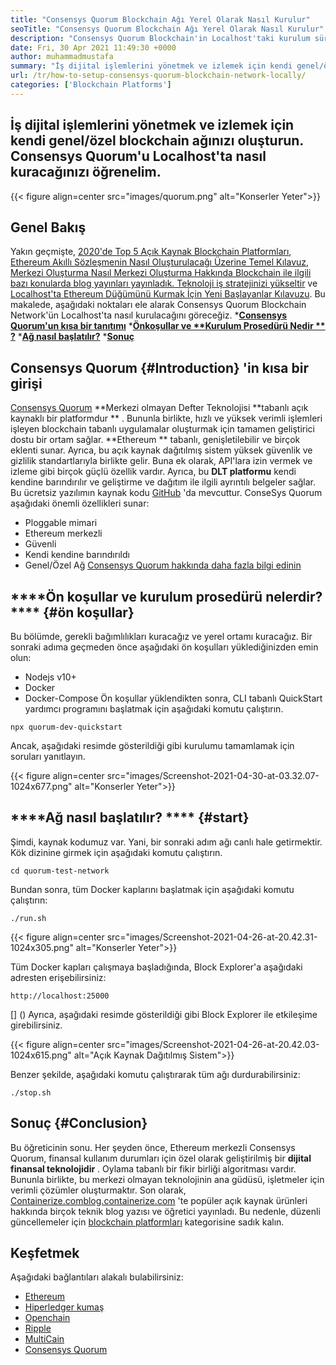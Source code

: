 ```yaml
---
title: "Consensys Quorum Blockchain Ağı Yerel Olarak Nasıl Kurulur" 
seoTitle: "Consensys Quorum Blockchain Ağı Yerel Olarak Nasıl Kurulur" 
description: "Consensys Quorum Blockchain'in Localhost'taki kurulum süreci hakkında bilgi edinmek için bu kılavuzu izleyin. ConseSys Quorum açık kaynaklı Etherum tabanlı blockchain'dir." 
date: Fri, 30 Apr 2021 11:49:30 +0000
author: muhammadmustafa
summary: "İş dijital işlemlerini yönetmek ve izlemek için kendi genel/özel blockchain ağınızı oluşturun. Consensys Quorum'u Localhost'ta nasıl kuracağınızı öğrenelim." 
url: /tr/how-to-setup-consensys-quorum-blockchain-network-locally/
categories: ['Blockchain Platforms']
---
```


## İş dijital işlemlerini yönetmek ve izlemek için kendi genel/özel blockchain ağınızı oluşturun. Consensys Quorum'u Localhost'ta nasıl kuracağınızı öğrenelim.

{{< figure align=center src="images/quorum.png" alt="Konserler Yeter">}}


## Genel Bakış
Yakın geçmişte, [2020'de Top 5 Açık Kaynak Blockchain Platformları][1], [Ethereum Akıllı Sözleşmenin Nasıl Oluşturulacağı Üzerine Temel Kılavuz][2], [Merkezi Oluşturma Nasıl Merkezi Oluşturma Hakkında Blockchain ile ilgili bazı konularda blog yayınları yayınladık. Teknoloji iş stratejinizi yükseltir][3] ve [Localhost'ta Ethereum Düğümünü Kurmak İçin Yeni Başlayanlar Kılavuzu][4]. Bu makalede, aşağıdaki noktaları ele alarak Consensys Quorum Blockchain Network'ün Localhost'ta nasıl kurulacağını göreceğiz.
  ***[Consensys Quorum'un kısa bir tanıtımı][5]** 
  ***[Önkoşullar ve  **Kurulum Prosedürü Nedir ** ?][6]** 
  ***[Ağ nasıl başlatılır?][7]** 
  ***[Sonuç][8]** 

## **Consensys Quorum**    {#Introduction} 'in kısa bir girişi
[Consensys Quorum][9] **Merkezi olmayan Defter Teknolojisi  **tabanlı açık kaynaklı bir platformdur ** . Bununla birlikte, hızlı ve yüksek verimli işlemleri işleyen blockchain tabanlı uygulamalar oluşturmak için tamamen geliştirici dostu bir ortam sağlar.  **Ethereum **  tabanlı, genişletilebilir ve birçok eklenti sunar. Ayrıca, bu açık kaynak dağıtılmış sistem yüksek güvenlik ve gizlilik standartlarıyla birlikte gelir. Buna ek olarak, API'lara izin vermek ve izleme gibi birçok güçlü özellik vardır. Ayrıca, bu  **DLT platformu**   kendi kendine barındırılır ve geliştirme ve dağıtım ile ilgili ayrıntılı belgeler sağlar. Bu ücretsiz yazılımın kaynak kodu [GitHub][10] 'da mevcuttur.
ConseSys Quorum aşağıdaki önemli özellikleri sunar:
  * Ploggable mimari
  * Ethereum merkezli
  * Güvenli
  * Kendi kendine barındırıldı
  * Genel/Özel Ağ
[Consensys Quorum hakkında daha fazla bilgi edinin][11]

## ****Ön koşullar ve kurulum prosedürü nelerdir? ****    {#ön koşullar}
Bu bölümde, gerekli bağımlılıkları kuracağız ve yerel ortamı kuracağız. Bir sonraki adıma geçmeden önce aşağıdaki ön koşulları yüklediğinizden emin olun:
  * Nodejs v10+
  * Docker
  * Docker-Compose
Ön koşullar yüklendikten sonra, CLI tabanlı QuickStart yardımcı programını başlatmak için aşağıdaki komutu çalıştırın.
```
npx quorum-dev-quickstart
```
Ancak, aşağıdaki resimde gösterildiği gibi kurulumu tamamlamak için soruları yanıtlayın.

{{< figure align=center src="images/Screenshot-2021-04-30-at-03.32.07-1024x677.png" alt="Konserler Yeter">}}


## ****Ağ nasıl başlatılır? ****    {#start}
Şimdi, kaynak kodumuz var. Yani, bir sonraki adım ağı canlı hale getirmektir.
Kök dizinine girmek için aşağıdaki komutu çalıştırın.
```
cd quorum-test-network
```
Bundan sonra, tüm Docker kaplarını başlatmak için aşağıdaki komutu çalıştırın:
```
./run.sh
```

{{< figure align=center src="images/Screenshot-2021-04-26-at-20.42.31-1024x305.png" alt="Konserler Yeter">}}

Tüm Docker kapları çalışmaya başladığında, Block Explorer'a aşağıdaki adresten erişebilirsiniz:
```
http://localhost:25000
```
[] ()
Ayrıca, aşağıdaki resimde gösterildiği gibi Block Explorer ile etkileşime girebilirsiniz.

{{< figure align=center src="images/Screenshot-2021-04-26-at-20.42.03-1024x615.png" alt="Açık Kaynak Dağıtılmış Sistem">}}

Benzer şekilde, aşağıdaki komutu çalıştırarak tüm ağı durdurabilirsiniz:
```
./stop.sh 
```

## Sonuç   {#Conclusion}
Bu öğreticinin sonu. Her şeyden önce, Ethereum merkezli Consensys Quorum, finansal kullanım durumları için özel olarak geliştirilmiş bir **dijital finansal teknolojidir** . Oylama tabanlı bir fikir birliği algoritması vardır. Bununla birlikte, bu merkezi olmayan teknolojinin ana güdüsü, işletmeler için verimli çözümler oluşturmaktır.
Son olarak, [Containerize.com][12][blog.containerize.com][13] 'te popüler açık kaynak ürünleri hakkında birçok teknik blog yazısı ve öğretici yayınladı. Bu nedenle, düzenli güncellemeler için [blockchain platformları][14] kategorisine sadık kalın.

## Keşfetmek
Aşağıdaki bağlantıları alakalı bulabilirsiniz:
  * [Ethereum][15]
  * [Hiperledger kumaş][16]
  * [Openchain][17]
  * [Ripple][18]
  * [MultiCain][19]
  * [Consensys Quorum][9]

  
[1]: https://blog.containerize.com/blockchain-platforms/top-5-open-source-blockchain-platforms-in-2020/
[2]: https://blog.containerize.com/
[3]: https://blog.containerize.com/2020/11/27/how-decentralized-technology-upgrades-your-business-strategy/
[4]: https://blog.containerize.com/2020/12/23/a-beginners-guide-to-setup-ethereum-node-on-localhost/
[5]: #Introduction
[6]: #pre-requisites
[7]: #start
[8]: #Conclusion
[9]: https://products.containerize.com/blockchain-platforms/consensys-quorum
[10]: https://github.com/ConsenSys/quorum
[11]: https://consensys.net/quorum/
[12]: https://www.containerize.com/
[13]: https://blog.containerize.com/
[14]: https://products.containerize.com/blockchain-platforms/
[15]: https://products.containerize.com/blockchain-platforms/ethereum
[16]: https://products.containerize.com/blockchain-platforms/hyperledger-fabric
[17]: https://products.containerize.com/blockchain-platforms/openchain
[18]: https://products.containerize.com/blockchain-platforms/ripple
[19]: https://products.containerize.com/blockchain-platforms/multichain
